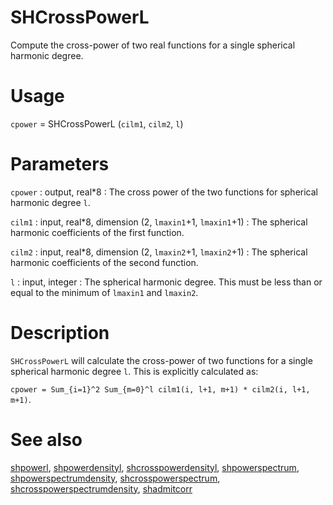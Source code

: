 # SHCrossPowerL

Compute the cross-power of two real functions for a single spherical harmonic degree.

# Usage

`cpower` = SHCrossPowerL (`cilm1`, `cilm2`, `l`)

# Parameters

`cpower` : output, real\*8
:   The cross power of the two functions for spherical harmonic degree `l`.

`cilm1` : input, real\*8, dimension (2, `lmaxin1`+1, `lmaxin1`+1)
:   The spherical harmonic coefficients of the first function.

`cilm2` : input, real\*8, dimension (2, `lmaxin2`+1, `lmaxin2`+1)
:   The spherical harmonic coefficients of the second function.
	
`l` : input, integer
:   The spherical harmonic degree. This must be less than or equal to the minimum of `lmaxin1` and `lmaxin2`.

# Description

`SHCrossPowerL` will calculate the cross-power of two functions for a single spherical harmonic degree `l`. This is explicitly calculated as:

`cpower = Sum_{i=1}^2 Sum_{m=0}^l cilm1(i, l+1, m+1) * cilm2(i, l+1, m+1)`.

# See also

[shpowerl](shpowerl.html), [shpowerdensityl](shpowerdensityl.html), [shcrosspowerdensityl](shcrosspowerdensityl.html), [shpowerspectrum](shpowerspectrum.html), [shpowerspectrumdensity](shpowerspectrumdensity.html), [shcrosspowerspectrum](shcrosspowerspectrum.html), [shcrosspowerspectrumdensity](shcrosspowerspectrumdensity.html), [shadmitcorr](shadmitcorr.html)

